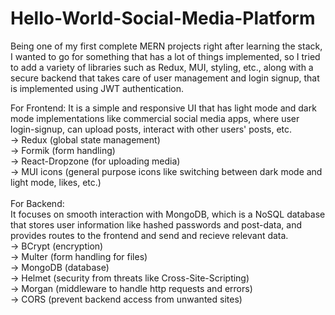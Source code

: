 # Hello-World-Social-Media-Platform

Being one of my first complete MERN projects right after learning the stack, I wanted to go for something that has a lot of things implemented, so I tried to add a variety of libraries such as Redux, MUI, styling, etc., along with a secure backend that takes care of user management and login signup, that is implemented using JWT authentication.

For Frontend:
It is a simple and responsive UI that has light mode and dark mode implementations like commercial social media apps, where user login-signup, can upload posts, interact with other users' posts, etc. <br>
-> Redux (global state management) <br>
-> Formik (form handling) <br>
-> React-Dropzone (for uploading media) <br>
-> MUI icons (general purpose icons like switching between dark mode and light mode, likes, etc.) <br>
 <br>
For Backend: <br>
It focuses on smooth interaction with MongoDB, which is a NoSQL database that stores user information like hashed passwords and post-data, and provides routes to the frontend and send and recieve relevant data. <br>
-> BCrypt (encryption) <br>
-> Multer (form handling for files) <br>
-> MongoDB (database) <br>
-> Helmet (security from threats like Cross-Site-Scripting) <br>
-> Morgan (middleware to handle http requests and errors) <br>
-> CORS (prevent backend access from unwanted sites) <br>
